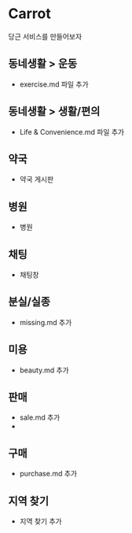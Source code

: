 # Carrot
당근 서비스를 만들어보자

## 동네생활 > 운동
- exercise.md 파일 추가

## 동네생활 > 생활/편의
- Life & Convenience.md 파일 추가 

## 약국
- 약국 게시판

## 병원
- 병원

## 채팅
- 채팅창

## 분실/실종
 - missing.md 추가

## 미용
- beauty.md 추가

## 판매
- sale.md 추가
- 
## 구매
- purchase.md 추가

## 지역 찾기
- 지역 찾기 추가

